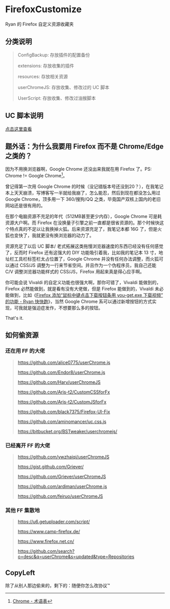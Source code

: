 # FirefoxCustomize
Ryan 的 Firefox 自定义资源收藏夹

## 分类说明

> ConfigBackup: 存放插件的配置备份
>
> extensions: 存放收集的插件
>
> resources: 存放相关资源
>
> userChromeJS: 存放收集、修改过的 UC 脚本
>
> UserScript: 存放收集、修改过油猴脚本

## UC 脚本说明

[点击这里查看](userChromeJS/README.md)

## 题外话：为什么我要用 Firefox 而不是 Chrome/Edge 之类的？

因为不用换浏览器啊，Google Chrome 还没出来我就在用 Firefox 了。PS: Chrome != Google Chrome[^1]。

曾记得第一次用 Google Chrome 的时候（没记错版本号还没到20？），在我笔记本上天天崩溃，写博客写一半就给我崩了，怎么能忍，然后到现在都没怎么用过 Google Chrome，顶多用一下 360/搜狗/QQ 之类，毕竟国产双核上国内的老旧网站还是很有用的。

在那个电脑资源不充足的年代（512MB甚至更少内存），Google Chrome 可是耗资源大户啊。而 Firefox 在没换量子引擎之前一直都是很省资源的。那个时候快这个特点真的不足以让我换掉火狐。后来资源充足了，我笔记本都 16G 了，但是火狐也变快了，我就更没有换浏览器的动力了。

资源充足了以后 UC 脚本/ 老式拓展这类拖慢浏览器速度的东西已经没有任何感觉了，反而时 Firefox 还有这强大的 DIY 功能吸引着我，比如我的笔记本 13 寸，地址栏工具栏标签栏太占位置了，Google Chrome 并没有任何办法调整，而火狐可以通过 CSS/JS 调整为一行来节省空间。并且作为一个伪程序员，我自己还能 C/V 调整浏览器功能样式的 CSS/JS，Firefox 用起来真是得心应手啊。

你可能会说 Vivaldi 的自定义功能也很强大啊，那你可错了，Vivaldi 能做到的，Firefox 必然能做到，就是看有没有大佬做，但是 Firefox 能做到的，Vivaldi 未必能做到，比如《[Firefox 添加“鼠标中键点击下载按钮条用 you-get.exe 下载视频” 的功能 - Ryan 快快跑](https://kkp.disk.st/firefox-adds-the-function-of-middle-click-the-download-button-bar-and-download-video-with-yougetexe.html)》，当然 Google Chrome 系可以通过新增按钮的方式实现，可我就是强迫症发作，不想要那么多的按钮。

That's it.

## 如何偷资源

### 还在用 FF 的大佬

> https://github.com/alice0775/userChrome.js
>
> https://github.com/Endor8/userChrome.js
>
> https://github.com/Harv/userChromeJS
>
> https://github.com/Aris-t2/CustomCSSforFx
>
> https://github.com/Aris-t2/CustomJSforFx
>
> https://github.com/black7375/Firefox-UI-Fix
>
> https://github.com/aminomancer/uc.css.js
>
> https://bitbucket.org/BSTweaker/userchromejs/

### 已经离开 FF 的大佬

> https://github.com/ywzhaiqi/userChromeJS
>
> https://gist.github.com/Griever/
>
> https://github.com/Griever/userChromeJS
>
> https://github.com/ardiman/userChrome.js
>
> https://github.com/feiruo/userChromeJS

### 其他 FF 集散地

> https://u6.getuploader.com/script/
>
> https://www.camp-firefox.de/
>
> https://www.firefox.net.cn/
>
> https://github.com/search?o=desc&q=userChrome&s=updated&type=Repositories

## CopyLeft

除了从别人那边偷来的，剩下的：随便你怎么改协议™

[^1]: [Chrome - 术语表](https://developer.mozilla.org/zh-CN/docs/Glossary/Chrome)